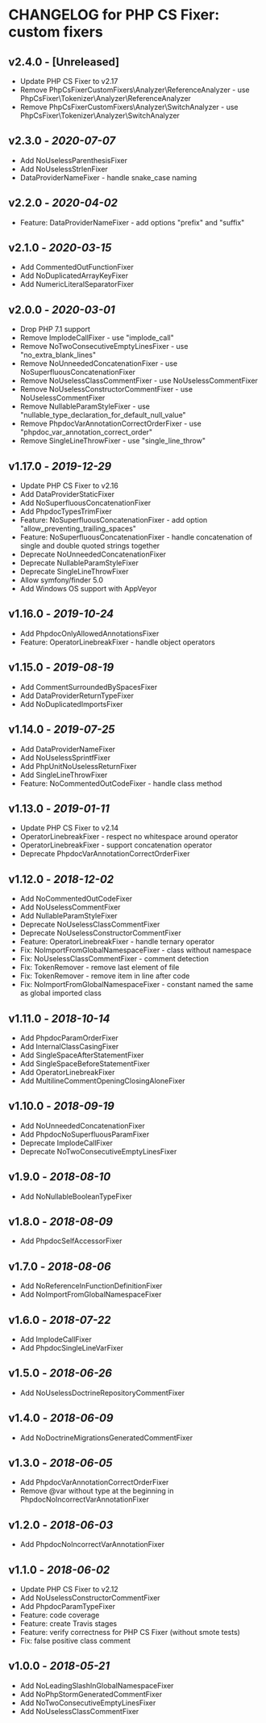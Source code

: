 # CHANGELOG for PHP CS Fixer: custom fixers

## v2.4.0 - [Unreleased]
- Update PHP CS Fixer to v2.17
- Remove PhpCsFixerCustomFixers\Analyzer\ReferenceAnalyzer - use PhpCsFixer\Tokenizer\Analyzer\ReferenceAnalyzer
- Remove PhpCsFixerCustomFixers\Analyzer\SwitchAnalyzer - use PhpCsFixer\Tokenizer\Analyzer\SwitchAnalyzer

## v2.3.0 - *2020-07-07*
- Add NoUselessParenthesisFixer
- Add NoUselessStrlenFixer
- DataProviderNameFixer - handle snake_case naming

## v2.2.0 - *2020-04-02*
- Feature: DataProviderNameFixer - add options "prefix" and "suffix"

## v2.1.0 - *2020-03-15*
- Add CommentedOutFunctionFixer
- Add NoDuplicatedArrayKeyFixer
- Add NumericLiteralSeparatorFixer

## v2.0.0 - *2020-03-01*
- Drop PHP 7.1 support
- Remove ImplodeCallFixer - use "implode_call"
- Remove NoTwoConsecutiveEmptyLinesFixer - use "no_extra_blank_lines"
- Remove NoUnneededConcatenationFixer - use NoSuperfluousConcatenationFixer
- Remove NoUselessClassCommentFixer - use NoUselessCommentFixer
- Remove NoUselessConstructorCommentFixer - use NoUselessCommentFixer
- Remove NullableParamStyleFixer - use "nullable_type_declaration_for_default_null_value"
- Remove PhpdocVarAnnotationCorrectOrderFixer - use "phpdoc_var_annotation_correct_order"
- Remove SingleLineThrowFixer - use "single_line_throw"

## v1.17.0 - *2019-12-29*
- Update PHP CS Fixer to v2.16
- Add DataProviderStaticFixer
- Add NoSuperfluousConcatenationFixer
- Add PhpdocTypesTrimFixer
- Feature: NoSuperfluousConcatenationFixer - add option "allow_preventing_trailing_spaces"
- Feature: NoSuperfluousConcatenationFixer - handle concatenation of single and double quoted strings together
- Deprecate NoUnneededConcatenationFixer
- Deprecate NullableParamStyleFixer
- Deprecate SingleLineThrowFixer
- Allow symfony/finder 5.0
- Add Windows OS support with AppVeyor

## v1.16.0 - *2019-10-24*
- Add PhpdocOnlyAllowedAnnotationsFixer
- Feature: OperatorLinebreakFixer - handle object operators

## v1.15.0 - *2019-08-19*
- Add CommentSurroundedBySpacesFixer
- Add DataProviderReturnTypeFixer
- Add NoDuplicatedImportsFixer

## v1.14.0 - *2019-07-25*
- Add DataProviderNameFixer
- Add NoUselessSprintfFixer
- Add PhpUnitNoUselessReturnFixer
- Add SingleLineThrowFixer
- Feature: NoCommentedOutCodeFixer - handle class method

## v1.13.0 - *2019-01-11*
- Update PHP CS Fixer to v2.14
- OperatorLinebreakFixer - respect no whitespace around operator
- OperatorLinebreakFixer - support concatenation operator
- Deprecate PhpdocVarAnnotationCorrectOrderFixer

## v1.12.0 - *2018-12-02*
- Add NoCommentedOutCodeFixer
- Add NoUselessCommentFixer
- Add NullableParamStyleFixer
- Deprecate NoUselessClassCommentFixer
- Deprecate NoUselessConstructorCommentFixer
- Feature: OperatorLinebreakFixer - handle ternary operator
- Fix: NoImportFromGlobalNamespaceFixer - class without  namespace
- Fix: NoUselessClassCommentFixer - comment detection
- Fix: TokenRemover - remove last element of file
- Fix: TokenRemover - remove item in line after code
- Fix: NoImportFromGlobalNamespaceFixer - constant named the same as global imported class

## v1.11.0 - *2018-10-14*
- Add PhpdocParamOrderFixer
- Add InternalClassCasingFixer
- Add SingleSpaceAfterStatementFixer
- Add SingleSpaceBeforeStatementFixer
- Add OperatorLinebreakFixer
- Add MultilineCommentOpeningClosingAloneFixer

## v1.10.0 - *2018-09-19*
- Add NoUnneededConcatenationFixer
- Add PhpdocNoSuperfluousParamFixer
- Deprecate ImplodeCallFixer
- Deprecate NoTwoConsecutiveEmptyLinesFixer

## v1.9.0 - *2018-08-10*
- Add NoNullableBooleanTypeFixer

## v1.8.0 - *2018-08-09*
- Add PhpdocSelfAccessorFixer

## v1.7.0 - *2018-08-06*
- Add NoReferenceInFunctionDefinitionFixer
- Add NoImportFromGlobalNamespaceFixer

## v1.6.0 - *2018-07-22*
- Add ImplodeCallFixer
- Add PhpdocSingleLineVarFixer

## v1.5.0 - *2018-06-26*
- Add NoUselessDoctrineRepositoryCommentFixer

## v1.4.0 - *2018-06-09*
- Add NoDoctrineMigrationsGeneratedCommentFixer

## v1.3.0 - *2018-06-05*
- Add PhpdocVarAnnotationCorrectOrderFixer
- Remove @var without type at the beginning in PhpdocNoIncorrectVarAnnotationFixer

## v1.2.0 - *2018-06-03*
- Add PhpdocNoIncorrectVarAnnotationFixer

## v1.1.0 - *2018-06-02*
- Update PHP CS Fixer to v2.12
- Add NoUselessConstructorCommentFixer
- Add PhpdocParamTypeFixer
- Feature: code coverage
- Feature: create Travis stages
- Feature: verify correctness for PHP CS Fixer (without smote tests)
- Fix: false positive class comment

## v1.0.0 - *2018-05-21*
- Add NoLeadingSlashInGlobalNamespaceFixer
- Add NoPhpStormGeneratedCommentFixer
- Add NoTwoConsecutiveEmptyLinesFixer
- Add NoUselessClassCommentFixer

